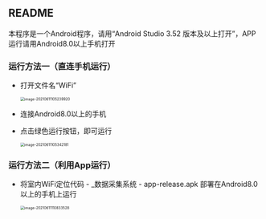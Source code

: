 ## README

本程序是一个Android程序，请用“Android Studio 3.52 版本及以上打开”，APP运行请用Android8.0以上手机打开

### 运行方法一（直连手机运行）

* 打开文件名“WiFi”

  <img src="C:\Users\arthurphilex\AppData\Roaming\Typora\typora-user-images\image-20210611105239920.png" alt="image-20210611105239920" style="zoom:50%;" />

* 连接Android8.0以上的手机

* 点击绿色运行按钮，即可运行

  <img src="C:\Users\arthurphilex\AppData\Roaming\Typora\typora-user-images\image-20210611105342181.png" alt="image-20210611105342181" style="zoom:50%;" />

### 运行方法二（利用App运行）

* 将室内WiFi定位代码 - \_数据采集系统 - app-release.apk 部署在Android8.0以上的手机上运行

  <img src="C:\Users\arthurphilex\AppData\Roaming\Typora\typora-user-images\image-20210611110833528.png" alt="image-20210611110833528" style="zoom:50%;" />

